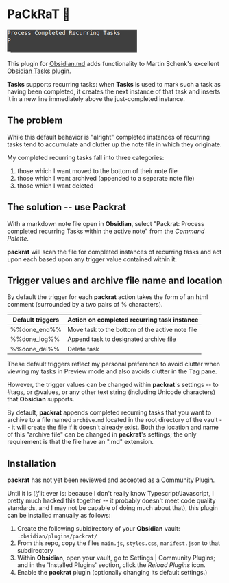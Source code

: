 # **PaCkRaT** 🐀

![](./packrat.gif)

This plugin for [Obsidian.md](https://obsidian.md/) adds functionality to Martin Schenk's excellent [Obsidian Tasks](https://github.com/schemar/obsidian-tasks) plugin.

**Tasks** supports recurring tasks:  when **Tasks** is used to mark such a task as having been completed, it creates the next instance of that task and inserts it in a new line immediately above the just-completed instance.

## The problem

While this default behavior is "alright" completed instances of recurring tasks tend to accumulate and clutter up the note file in which they originate.

My completed recurring tasks fall into three categories:

1. those which I want moved to the bottom of their note file
2. those which I want archived (appended to a separate note file)
3. those which I want deleted

## The solution -- use **Packrat**

With a markdown note file open in **Obsidian**, select "Packrat:  Process completed recurring Tasks within the active note" from the *Command Palette*.

**packrat** will scan the file for completed instances of recurring tasks and act upon each based upon any trigger value contained within it.

## Trigger values and archive file name and location

By default the trigger for each **packrat** action takes the form of an html comment (surrounded by a two pairs of % characters).

| Default triggers | Action on completed recurring task instance     |
|------------------|------------------------------------------------ |
| %%done_end%%     | Move task to the bottom of the active note file |
| %%done_log%%     | Append task to designated archive file          |
| %%done_del%%     | Delete task                                     |

These default triggers reflect my personal preference to avoid clutter when viewing my tasks in Preview mode and also avoids clutter in the Tag pane.

However, the trigger values can be changed within **packrat**'s settings -- to #tags, or @values, or any other text string (including Unicode characters) that **Obsidian** supports.

By default, **packrat** appends completed recurring tasks that you want to archive to a file named `archive.md` located in the root directory of the vault -- it will create the file if it doesn't already exist.  Both the location and name of this "archive file" can be changed in **packrat**'s settings; the only requirement is that the file have an ".md" extension.

## Installation

**packrat** has not yet been reviewed and accepted as a Community Plugin.  

Until it is (*if* it ever is:  because I don't really know Typescript/Javascript, I pretty much hacked this together -- it probably doesn't meet code quality standards, and I may not be capable of doing much about that), this plugin can be installed manually as follows:

1. Create the following subidirectory of your **Obsidian** vault: `.obsidian/plugins/packrat/`
2. From this repo, copy the files `main.js`, `styles.css`, `manifest.json` to that subdirectory
3. Within **Obsidian**, open your vault, go to Settings | Community Plugins; and in the 'Installed Plugins' section, click the *Reload Plugins* icon.
4. Enable the **packrat** plugin (optionally changing its default settings.)
